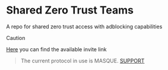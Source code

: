 # Shared Zero Trust Teams
A repo for shared zero trust access with adblocking capabilities

> [!CAUTION]
> [Here](https://github.com/GhostYiL/Shared-Zero-Trust-Teams/issues/1) you can find the available invite link

> The current protocol in use is MASQUE. [SUPPORT](https://github.com/GhostYiL/Warp-Zero-Trust/blob/main/Support.md)
